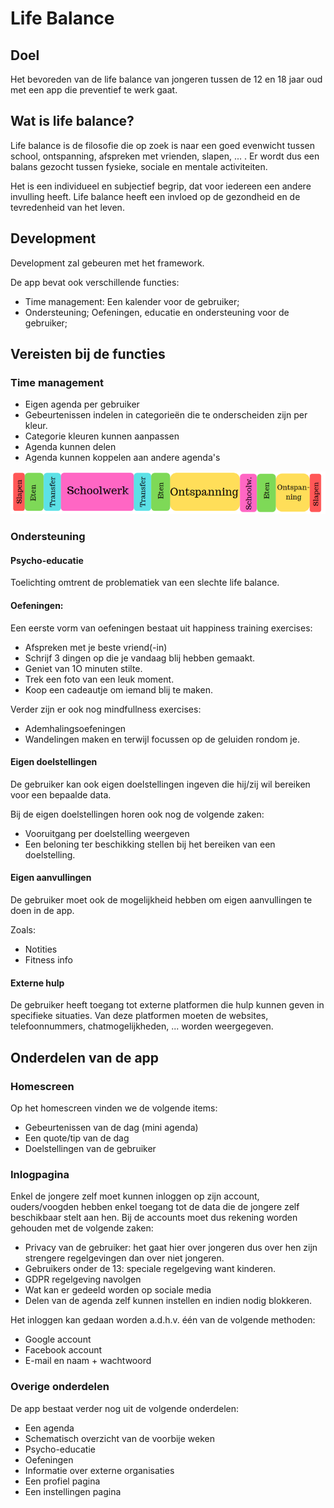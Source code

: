 # Life Balance
## Doel
Het bevoreden van de life balance van jongeren tussen de 12 en 18 jaar oud met een app die preventief te werk gaat.

## Wat is life balance?
Life balance is de filosofie die op zoek is naar een goed evenwicht tussen school, ontspanning, afspreken met vrienden, slapen, ... .
    Er wordt dus een balans gezocht tussen fysieke, sociale en mentale activiteiten.

Het is een individueel en subjectief begrip, dat voor iedereen een andere invulling heeft.
    Life balance heeft een invloed op de gezondheid en de tevredenheid van het leven.

## Development
Development zal gebeuren met het    framework.

De app bevat ook verschillende functies:
* Time management: Een kalender voor de gebruiker;
* Ondersteuning; Oefeningen, educatie en ondersteuning voor de gebruiker;

## Vereisten bij de functies
### Time management
* Eigen agenda per gebruiker
* Gebeurtenissen indelen in categorieën die te onderscheiden zijn per kleur.
* Categorie kleuren kunnen aanpassen
* Agenda kunnen delen
* Agenda kunnen koppelen aan andere agenda's


![TimeManagementIdee](./img/time_management.PNG)

### Ondersteuning
#### Psycho-educatie
Toelichting omtrent de problematiek van een slechte life balance.

#### Oefeningen:
Een eerste vorm van oefeningen bestaat uit happiness training exercises:
* Afspreken met je beste vriend(-in)
* Schrijf 3 dingen op die je vandaag blij hebben gemaakt.
* Geniet van 1O minuten stilte.
* Trek een foto van een leuk moment.
* Koop een cadeautje om iemand blij te maken.

Verder zijn er ook nog mindfullness exercises:
* Ademhalingsoefeningen
* Wandelingen maken en terwijl focussen op de geluiden rondom je.

#### Eigen doelstellingen
De gebruiker kan ook eigen doelstellingen ingeven die hij/zij wil bereiken voor een bepaalde data.

Bij de eigen doelstellingen horen ook nog de volgende zaken:
* Vooruitgang per doelstelling weergeven
* Een beloning ter beschikking stellen bij het bereiken van een doelstelling.

#### Eigen aanvullingen
De gebruiker moet ook de mogelijkheid hebben om eigen aanvullingen te doen in de app.

Zoals:
* Notities 
* Fitness info

#### Externe hulp
De gebruiker heeft toegang tot externe platformen die hulp kunnen geven in specifieke situaties. Van deze platformen moeten de websites, telefoonnummers, chatmogelijkheden, ... worden weergegeven.

## Onderdelen van de app
### Homescreen
Op het homescreen vinden we de volgende items:
* Gebeurtenissen van de dag (mini agenda)
* Een quote/tip van de dag
* Doelstellingen van de gebruiker

### Inlogpagina
Enkel de jongere zelf moet kunnen inloggen op zijn account, ouders/voogden hebben enkel toegang tot de data die de jongere zelf beschikbaar stelt aan hen.
Bij de accounts moet dus rekening worden gehouden met de volgende zaken:
* Privacy van de gebruiker: het gaat hier over jongeren dus over hen zijn strengere regelgevingen dan over niet jongeren.
* Gebruikers onder de 13: speciale regelgeving want kinderen.
* GDPR regelgeving navolgen
* Wat kan er gedeeld worden op sociale media
* Delen van de agenda zelf kunnen instellen en indien nodig blokkeren.

Het inloggen kan gedaan worden a.d.h.v. één van de volgende methoden:
* Google account
* Facebook account
* E-mail en naam + wachtwoord

### Overige onderdelen
De app bestaat verder nog uit de volgende onderdelen:
* Een agenda
* Schematisch overzicht van de voorbije weken
* Psycho-educatie
* Oefeningen
* Informatie over externe organisaties
* Een profiel pagina
* Een instellingen pagina